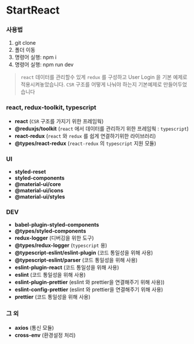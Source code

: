 # StartReact

### 사용법

1. git clone
2. 폴더 이동
3. 명령어 실행: npm i
4. 명령어 실행: npm run dev

> `react` 데이터를 관리할수 있게 `redux` 를 구성하고
> User Login 을 기본 예제로 적용시켜놓았습니다.
> `CSR` 구조를 어떻게 나눠야 하는지 기본예제로 만들어두었습니다

### react, redux-toolkit, typescript

- **react** (`CSR` 구조를 가지기 위한 프레임웍)
- **@reduxjs/toolkit** (`react` 에서 데이터를 관리하기 위한 프레임웍 : `typescript`)
- **react-redux** (`react` 와 `redux` 를 쉽게 연결하기위한 라이브러리)
- **@types/react-redux** (`react-redux` 의 `typescript` 지원 모듈)

### UI

- **styled-reset**
- **styled-components**
- **@material-ui/core**
- **@material-ui/icons**
- **@material-ui/styles**

### DEV

- **babel-plugin-styled-components**
- **@types/styled-components**
- **redux-logger** (디버깅을 위한 도구)
- **@types/redux-logger** (`typescript` 용)
- **@typescript-eslint/eslint-plugin** (코드 통일성을 위해 사용)
- **@typescript-eslint/parser** (코드 통일성을 위해 사용)
- **eslint-plugin-react** (코드 통일성을 위해 사용)
- **eslint** (코드 통일성을 위해 사용)
- **eslint-plugin-prettier** (eslint 와 prettier을 연결해주기 위해 사용))
- **eslint-config-prettier** (eslint 와 prettier을 연결해주기 위해 사용)
- **prettier** (코드 통일성을 위해 사용)

### 그 외

- **axios** (통신 모듈)
- **cross-env** (환경설정 처리)
